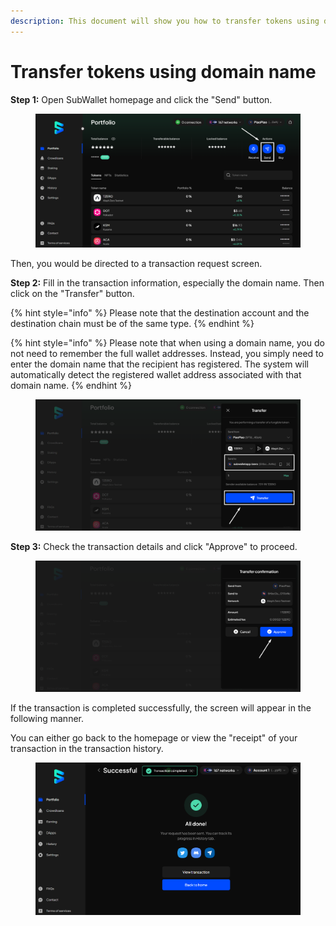 ```yaml
---
description: This document will show you how to transfer tokens using domain name.
---
```


# Transfer tokens using domain name

**Step 1:** Open SubWallet homepage and click the "Send" button.

<figure><img src="../../../.gitbook/assets/image (112) (1) (1).png" alt=""><figcaption></figcaption></figure>

Then, you would be directed to a transaction request screen.

**Step 2:** Fill in the transaction information, especially the domain name. Then click on the "Transfer" button.

{% hint style="info" %}
Please note that the destination account and the destination chain must be of the same type.&#x20;
{% endhint %}

{% hint style="info" %}
Please note that when using a domain name, you do not need to remember the full wallet addresses. Instead, you simply need to enter the domain name that the recipient has registered. The system will automatically detect the registered wallet address associated with that domain name.
{% endhint %}

<figure><img src="../../../.gitbook/assets/image (85) (1) (1).png" alt=""><figcaption></figcaption></figure>

**Step 3:** Check the transaction details and click "Approve" to proceed.

<figure><img src="../../../.gitbook/assets/image (86) (1) (1).png" alt=""><figcaption></figcaption></figure>

If the transaction is completed successfully, the screen will appear in the following manner.

You can either go back to the homepage or view the "receipt" of your transaction in the transaction history.

<figure><img src="../../../.gitbook/assets/image (83) (1) (1).png" alt=""><figcaption></figcaption></figure>
